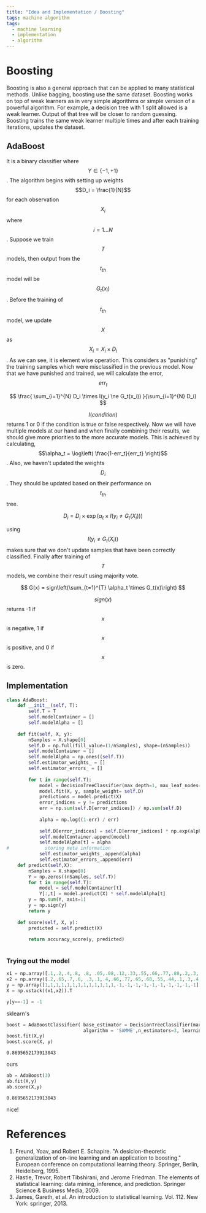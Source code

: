 ```yaml
---
title: "Idea and Implementation / Boosting"
tags: machine algorithm
tags:
  - machine learning
  - implementation
  - algorithm
---
```

# Boosting
Boosting is also a general approach that can be applied to many statistical methods. Unlike bagging, boosting use the same dataset. Boosting works on top of weak learners as in very simple algorithms or simple version of a powerful algorithm. For example, a decision tree with 1 split allowed is a weak learner. Output of that tree will be closer to random guessing. Boosting trains the same weak learner multiple times and after each training iterations, updates the dataset.
## AdaBoost
It is a binary classifier where $$Y \in \{-1, +1\}$$. The algorithm begins with setting up weights $$D_i = \frac{1}{N}$$ for each observation $$X_i$$ where $$i=1...N$$. Suppose we train $$T$$ models, then output from the $$t_{th}$$ model will be $$G_t(x_i)$$. Before the training of $$t_{th}$$ model, we update $$X$$ as $$X_i = X_i \times D_i$$. As we can see, it is element wise operation. This considers as "punishing" the training samples which were misclassified in the previous model. Now that we have punished and trained, we will calculate the error, $$err_t$$ 

$$
\frac{ \sum_{i=1}^{N} D_i \times I(y_i \ne G_t(x_i)) }{\sum_{i=1}^{N} D_i}
$$

$$I(condition)$$ returns 1 or 0 if the condition is true or false respectively. Now we will have multiple models at our hand and when finally combining their results, we should give more priorities to the more accurate models. This is achieved by calculating, $$\alpha_t = \log\left( \frac{1-err_t}{err_t} \right)$$. Also, we haven't updated the weights $$D_i$$. They should be updated based on their performance on $$t_{th}$$ tree. 

$$
D_i = D_i \times \exp(\alpha_t \times I(y_i \ne G_t(X_i)))
$$

using $$I(y_i \ne G_t(X_i))$$ makes sure that we don't update samples that have been correctly classified. Finally after training of $$T$$ models, we combine their result using majority vote.

$$
G(x) = sign\left(\sum_{t=1}^{T} \alpha_t \times G_t(x)\right)
$$

$$sign(x)$$ returns -1 if $$x$$ is negative, 1 if $$x$$ is positive, and 0 if $$x$$ is zero.

## Implementation


```python
class AdaBoost:
    def __init__(self, T):
        self.T = T
        self.modelContainer = []
        self.modelAlpha = []
        
    def fit(self, X, y):
        nSamples = X.shape[0]
        self.D = np.full(fill_value=(1/nSamples), shape=(nSamples))
        self.modelContainer = []
        self.modelAlpha = np.ones((self.T))
        self.estimator_weights_ = []
        self.estimator_errors_ = []
        
        for t in range(self.T):
            model = DecisionTreeClassifier(max_depth=1, max_leaf_nodes=2)
            model.fit(X, y, sample_weight= self.D)
            predictions = model.predict(X)
            error_indices = y != predictions
            err = np.sum(self.D[error_indices]) / np.sum(self.D)
            
            alpha = np.log((1-err) / err)
            
            self.D[error_indices] = self.D[error_indices] * np.exp(alpha)
            self.modelContainer.append(model)
            self.modelAlpha[t] = alpha
#             storing meta information
            self.estimator_weights_.append(alpha)
            self.estimator_errors_.append(err)
    def predict(self,X):
        nSamples = X.shape[0]
        Y = np.zeros((nSamples, self.T))
        for t in range(self.T):
            model = self.modelContainer[t]
            Y[:,t] = model.predict(X) * self.modelAlpha[t]
        y = np.sum(Y, axis=1)
        y = np.sign(y)
        return y
    
    def score(self, X, y):
        predicted = self.predict(X)
        
        return accuracy_score(y, predicted)
        
```

### Trying out the model


```python
x1 = np.array([.1,.2,.4,.8, .8, .05,.08,.12,.33,.55,.66,.77,.88,.2,.3,.4,.5,.6,.25,.3,.5,.7,.6])
x2 = np.array([.2,.65,.7,.6, .3,.1,.4,.66,.77,.65,.68,.55,.44,.1,.3,.4,.3,.15,.15,.5,.55,.2,.4])
y = np.array([1,1,1,1,1,1,1,1,1,1,1,1,1,-1,-1,-1,-1,-1,-1,-1,-1,-1,-1])
X = np.vstack((x1,x2)).T

y[y==-1] = -1
```

sklearn's


```python
boost = AdaBoostClassifier( base_estimator = DecisionTreeClassifier(max_depth = 1, max_leaf_nodes=2), 
                            algorithm = 'SAMME',n_estimators=3, learning_rate=1.0)
boost.fit(X,y)
boost.score(X, y)
```




    0.8695652173913043



ours


```python
ab = AdaBoost(3)
ab.fit(X,y)
ab.score(X,y)
```




    0.8695652173913043



nice!

# References
1. Freund, Yoav, and Robert E. Schapire. "A desicion-theoretic generalization of on-line learning and an application to boosting." European conference on computational learning theory. Springer, Berlin, Heidelberg, 1995.
1. Hastie, Trevor, Robert Tibshirani, and Jerome Friedman. The elements of statistical learning: data mining, inference, and prediction. Springer Science & Business Media, 2009.
2. James, Gareth, et al. An introduction to statistical learning. Vol. 112. New York: springer, 2013.

